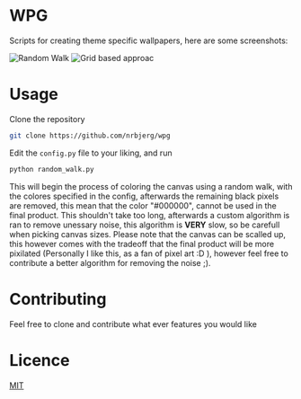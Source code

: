 # WPG
Scripts for creating theme specific wallpapers, here are some screenshots:

![Random Walk](/screenshots/random_walk_onedark.png)
![Grid based approac](/screenshots/without_middles.PNG "Chained together, without middles")
# Usage
Clone the repository

``` sh
git clone https://github.com/nrbjerg/wpg
```
Edit the `config.py` file to your liking, and run 

``` sh
python random_walk.py
```
This will begin the process of coloring the canvas using a random walk, with the colores specified in the config, afterwards the remaining black pixels are removed, this mean that the color "#000000", cannot be used in the final product. This shouldn't take too long, afterwards a custom algorithm is ran to remove unessary noise, this algorithm is **VERY** slow, so be carefull when picking canvas sizes. Please note that the canvas can be scalled up, this however comes with the tradeoff that the final product will be more pixilated (Personally I like this, as a fan of pixel art :D ), however feel free to contribute a better algorithm for removing the noise ;).

# Contributing
Feel free to clone and contribute what ever features you would like

# Licence
[MIT](./LICENSE)

